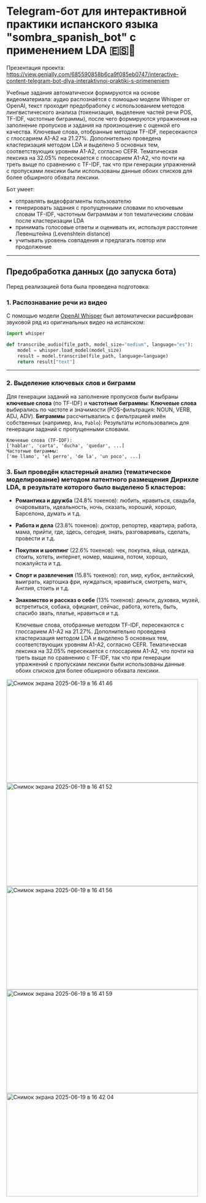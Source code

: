 # Telegram-бот для интерактивной практики испанского языка "sombra_spanish_bot" с применением LDA 🇪🇸🤖
Презентация проекта: https://view.genially.com/685590858b6ca9f085eb0747/interactive-content-telegram-bot-dlya-interaktivnoj-praktiki-s-primeneniem

Учебные задания автоматически формируются на основе видеоматериала: аудио распознаётся с помощью модели Whisper от OpenAI, текст проходит предобработку с использованием методов лингвистического анализа (токенизация, выделение частей речи POS, TF-IDF, частотные биграммы), после чего формируются упражнения на заполнение пропусков и задания на произношение с оценкой его качества. Ключевые слова, отобранные методом TF-IDF, пересекаются с глоссарием А1-А2 на 21.27%. Дополнительно проведена кластеризация методом LDA и выделено 5 основных тем, соответствующих уровням А1-А2, согласно CEFR. Тематическая лексика на 32.05% пересекается с глоссарием А1-А2, что почти на треть выще по сравнению с TF-IDF, так что при генерации упражнений с пропусками лексики были использованы данные обоих списков для более обширного обхвата лексики.

Бот умеет:

- отправлять видеофрагменты пользователю
- генерировать задания с пропущенными словами по ключевым словам TF-IDF, частотным биграммам и топ тематическим словам после кластеризации LDA
- принимать голосовые ответы и оценивать их, используя расстояние Левенштейна (Levenshtein distance)
- учитывать уровень совпадения и предлагать повтор или продолжение

---

## Предобработка данных (до запуска бота)

Перед реализацией бота была проведена подготовка:

### 1. Распознавание речи из видео

С помощью модели [OpenAI Whisper](https://github.com/openai/whisper) был автоматически расшифрован звуковой ряд из оригинальных видео на испанском:

```python
import whisper

def transcribe_audio(file_path, model_size="medium", language="es"):
    model = whisper.load_model(model_size)
    result = model.transcribe(file_path, language=language)
    return result["text"]
```

---

### 2. Выделение ключевых слов и биграмм

Для генерации заданий на заполнение пропусков были выбраны **ключевые слова** (по TF-IDF) и **частотные биграммы**:
**Ключевые слова** выбирались по частоте и значимости (POS-фильтрация: NOUN, VERB, ADJ, ADV).
**Биграммы** рассчитывались с фильтрацией имён собственных (например, `Ana`, `Pablo`):
Результаты использовались для генерации заданий с пропущенными словами.

```
Ключевые слова (TF-IDF):
['hablar', 'carta', 'ducha', 'quedar', ...]
Частотные биграммы:
['me llamo', 'el perro', 'de la', 'un poco', ...]
```

### 3. Был проведён кластерный анализ (тематическое моделирование) методом латентного размещения Дирихле LDA, в результате которого было выделено 5 кластеров:
- **Романтика и дружба** (24.8% токенов): любить, нравиться, свадьба, очаровывать, идеальность, ночь, сказать, хороший, хорошо, Барселона, думать и т.д.
- **Работа и дела** (23.8% токенов):  доктор, репортер, квартира, работа, мама, прийти, где, здесь, сегодня, знать, разговаривать, сделать, провести и т.д.
- **Покупки и шоппинг** (22.6% токенов):  чек, покупка, яйца, одежда, стоить, хотеть, интернет, номер, машина, потом, хорошо, пожалуйста и т.д.
- **Спорт и развлечения** (15.8% токенов):  гол, мир, кубок, английский, выиграть, картошка фри, нуждаться, нравиться, смотреть, матч, Англия, стоить и т.д.
- **Знакомство и рассказ о себе** (13% токенов):  деньги, духовка, музей, встретиться, собака, официант, сейчас, работа, хотеть, быть, спасибо звать, платье, нравиться и т.д.

  Ключевые слова, отобранные методом TF-IDF, пересекаются с глоссарием А1-А2 на 21.27%. Дополнительно проведена кластеризация методом LDA и выделено 5 основных тем, соответствующих уровням А1-А2, согласно CEFR. Тематическая лексика на 32.05% пересекается с глоссарием А1-А2, что почти на треть выще по сравнению с TF-IDF, так что при генерации упражнений с пропусками лексики были использованы данные обоих списков для более обширного обхвата лексики.

<img width="500" height="270" alt="Снимок экрана 2025-06-19 в 16 41 46" src="https://github.com/user-attachments/assets/4b027999-9caf-4cd8-9640-5a71cddd3fcd" />
<img width="500" height="270" alt="Снимок экрана 2025-06-19 в 16 41 52" src="https://github.com/user-attachments/assets/10358258-e561-4d2a-a2f4-185def5cecbb" />
<img width="500" height="270" alt="Снимок экрана 2025-06-19 в 16 41 56" src="https://github.com/user-attachments/assets/56fc6c10-009e-46c2-8157-13c3a43b51c6" />
<img width="500" height="270" alt="Снимок экрана 2025-06-19 в 16 41 59" src="https://github.com/user-attachments/assets/d26bae04-8006-484b-b42a-4e94d0f0f2a0" />
<img width="500" height="270" alt="Снимок экрана 2025-06-19 в 16 42 04" src="https://github.com/user-attachments/assets/55efe759-27ed-4eff-ae32-21bb165c83d6" />
